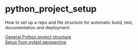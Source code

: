 # python_project_setup
How to set up a repo and file structure for automatic build, test, documentation and deployment.


[General Python project structure](https://github.com/yngvem/python-project-structure)<br/>
[Setup from pytest perspective](https://docs.pytest.org/en/stable/goodpractices.html)<br/>

